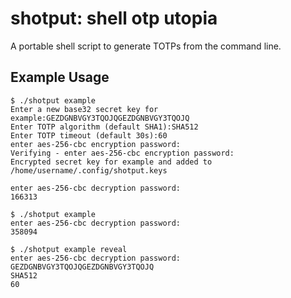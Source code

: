 # shotput: shell otp utopia

A portable shell script to generate TOTPs from the command line.

## Example Usage
```
$ ./shotput example
Enter a new base32 secret key for example:GEZDGNBVGY3TQOJQGEZDGNBVGY3TQOJQ
Enter TOTP algorithm (default SHA1):SHA512
Enter TOTP timeout (default 30s):60
enter aes-256-cbc encryption password:
Verifying - enter aes-256-cbc encryption password:
Encrypted secret key for example and added to /home/username/.config/shotput.keys

enter aes-256-cbc decryption password:
166313

$ ./shotput example
enter aes-256-cbc decryption password:
358094

$ ./shotput example reveal
enter aes-256-cbc decryption password:
GEZDGNBVGY3TQOJQGEZDGNBVGY3TQOJQ
SHA512
60
```
